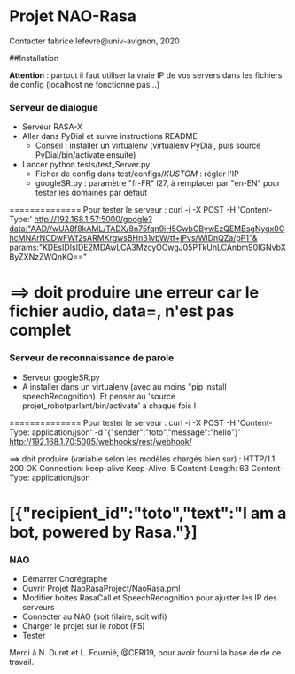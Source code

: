  # Projet NAO-Rasa
Contacter fabrice.lefevre@univ-avignon, 2020

##Installation

**Attention** : partout il faut utiliser la vraie IP de vos servers dans les fichiers de config (localhost ne fonctionne pas...)

### Serveur de dialogue
- Serveur RASA-X
- Aller dans PyDial et suivre instructions README
	* Conseil : installer un virtualenv (virtualenv PyDial, puis source PyDial/bin/activate ensuite)
- Lancer python tests/test_Server.py
	* Ficher de config dans test/configs/*KUSTOM* : régler l'IP
	* googleSR.py : paramètre "fr-FR" l27, à remplacer par "en-EN" pour tester les domaines par défaut

==============
Pour tester le serveur :
curl -i -X POST -H 'Content-Type:' http://192.168.1.57:5000/google?data:"AAD//wUA8f8kAML/TADX/8n75fqn9iH5GwbCBywEzQEMBsgNygx0ChcMNArNCDwFWf2sARMKrgwsBHn31vbW/tf+jPvs/WIDnQZa/pP1"& params:"KDEsIDIsIDE2MDAwLCA3MzcyOCwgJ05PTkUnLCAnbm90IGNvbXByZXNzZWQnKQ=="

==> doit produire une erreur car le fichier audio, data=, n'est pas complet
==============

### Serveur de reconnaissance de parole
- Serveur googleSR.py
- A installer dans un virtualenv (avec au moins "pip install speechRecognition). Et penser au 'source projet_robotparlant/bin/activate' à chaque fois !

==============
Pour tester le serveur :
curl -i -X POST -H 'Content-Type: application/json' -d '{"sender":"toto","message":"hello"}' http://192.168.1.70:5005/webhooks/rest/webhook/

==> doit produire (variable selon les modèles chargés bien sur) :
HTTP/1.1 200 OK
Connection: keep-alive
Keep-Alive: 5
Content-Length: 63
Content-Type: application/json

[{"recipient_id":"toto","text":"I am a bot, powered by Rasa."}]
==============

### NAO
- Démarrer Chorégraphe
- Ouvrir Projet NaoRasaProject/NaoRasa.pml
- Modifier boites RasaCall et SpeechRecognition pour ajuster les IP des serveurs
- Connecter au NAO (soit filaire, soit wifi)
- Charger le projet sur le robot (F5)
- Tester

Merci à N. Duret et L. Fournié, @CERI19, pour avoir fourni la base de de ce travail.